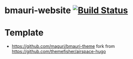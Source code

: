 # bmauri-website [![Build Status](https://travis-ci.org/maguri/bmauri-website.svg?branch=master)](https://travis-ci.org/maguri/bmauri-website)


# Template
- https://github.com/maguri/bmauri-theme fork from https://github.com/themefisher/airspace-hugo
